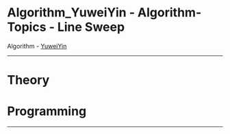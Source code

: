 # Algorithm_YuweiYin - Algorithm-Topics - Line Sweep

Algorithm - [YuweiYin](https://github.com/YuweiYin)

---

# Theory


# Programming


---
